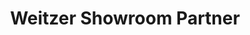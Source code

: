 ---
title: "Weitzer Showroom Partner"
url: /klagenfurt-am-woerthersee/weitzer-showroom-partner/
shop: Supermarkt
---